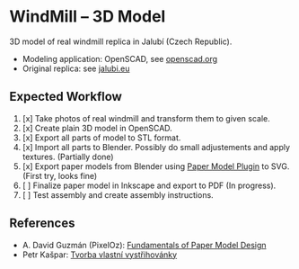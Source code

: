 # WindMill &ndash; 3D Model

3D model of real windmill replica in Jalubí (Czech Republic).

* Modeling application: OpenSCAD, see [openscad.org](http://www.openscad.org/)
* Original replica: see [jalubi.eu](http://www.jalubi.eu/informace-o-obci/historie-vetrneho-mlyna/)

## Expected Workflow

1. [x] Take photos of real windmill and transform them to given scale.
2. [x] Create plain 3D model in OpenSCAD.
3. [x] Export all parts of model to STL format.
4. [x] Import all parts to Blender. Possibly do small adjustements and apply textures. (Partially done)
5. [x] Export paper models from Blender using [Paper Model Plugin](https://wiki.blender.org/index.php/Extensions:2.6/Py/Scripts/Import-Export/Paper_Model) to SVG. (First try, looks fine)
6. [ ] Finalize paper model in Inkscape and export to PDF (In progress).
7. [ ] Test assembly and create assembly instructions.

## References

* A. David Guzmán (PixelOz): [Fundamentals of Paper Model Design](http://pixeloz.deviantart.com/art/Free-Paper-Model-Design-eBook1-158441085)
* Petr Kašpar: [Tvorba vlastní vystřihovánky](http://15122.fa.cvut.cz/?download=_/elektronicka_skripta/vystrihovanky_navod.pdf)
